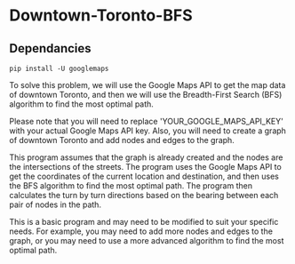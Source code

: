 # Downtown-Toronto-BFS

## Dependancies
``pip install -U googlemaps``

To solve this problem, we will use the Google Maps API to get the map data of downtown Toronto, and then we will use the Breadth-First Search (BFS) algorithm to find the most optimal path.

Please note that you will need to replace 'YOUR_GOOGLE_MAPS_API_KEY' with your actual Google Maps API key. Also, you will need to create a graph of downtown Toronto and add nodes and edges to the graph.

This program assumes that the graph is already created and the nodes are the intersections of the streets. The program uses the Google Maps API to get the coordinates of the current location and destination, and then uses the BFS algorithm to find the most optimal path. The program then calculates the turn by turn directions based on the bearing between each pair of nodes in the path.

This is a basic program and may need to be modified to suit your specific needs. For example, you may need to add more nodes and edges to the graph, or you may need to use a more advanced algorithm to find the most optimal path.
